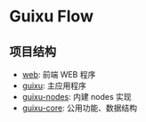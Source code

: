 # Guixu Flow

## 项目结构

- [web](web/): 前端 WEB 程序
- [guixu](guixu/): 主应用程序
- [guixu-nodes](guixu-nodes/): 内建 nodes 实现
- [guixu-core](guixu-core/): 公用功能、数据结构
